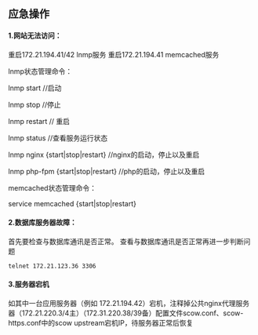 ## 应急操作
#### 1.网站无法访问：

重启172.21.194.41/42 lnmp服务
重启172.21.194.41 memcached服务


lnmp状态管理命令：

  lnmp start  //启动

  lnmp stop   //停止

  lnmp restart // 重启

  lnmp status //查看服务运行状态

  lnmp nginx {start|stop|restart}  //nginx的启动，停止以及重启

lnmp php-fpm {start|stop|restart} //php的启动，停止以及重启

memcached状态管理命令：

service memcached {start|stop|restart}


#### 2.数据库服务器故障：

首先要检查与数据库通讯是否正常。
查看与数据库通讯是否正常再进一步判断问题

```
telnet 172.21.123.36 3306
```


#### 3.服务器宕机

如其中一台应用服务器（例如 172.21.194.42）宕机，注释掉公共nginx代理服务器（172.21.220.3/4主）（172.31.220.38/39备）配置文件scow.conf、scow-https.conf中的scow upstream宕机IP，待服务器正常后恢复